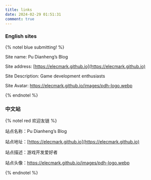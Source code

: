 ```yaml
---
title: links
date: 2024-02-29 01:51:31
comment: true
---
```


### English sites

{% notel blue submitting! %}

Site name: Pu Dianheng’s Blog

Site address: [https://elecmark.github.io](https://elecmark.github.io)

Site Description: Game development enthusiasts

Site Avatar: [https://elecmark.github.io/images/pdh-logo.webp ](https://elecmark.github.io/images/pdh-logo.webp)

{% endnotel %}

### 中文站

{% notel red 欢迎友链 %}

站点名称：Pu Dianheng’s Blog

站点地址：[https://elecmark.github.io](https://elecmark.github.io)

站点描述：游戏开发爱好者

站点头像：[https://elecmark.github.io/images/pdh-logo.webp ](https://elecmark.github.io/images/pdh-logo.webp)

{% endnotel %}
